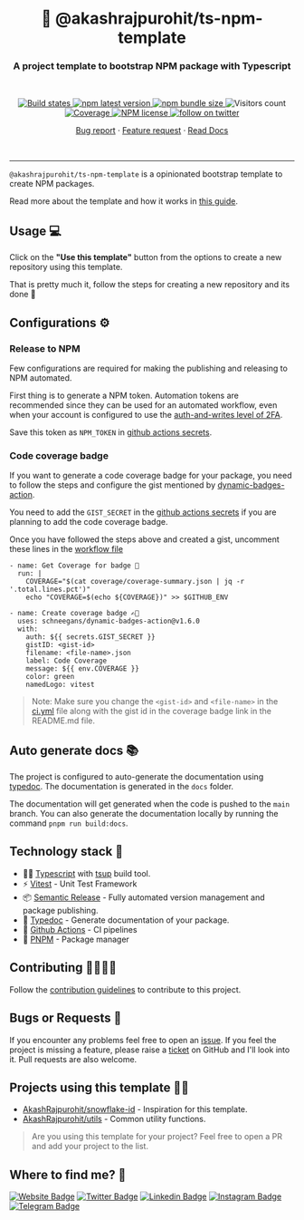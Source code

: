 <h1 align="center" style="border-bottom: none;">🫡 @akashrajpurohit/ts-npm-template</h1>
<h3 align="center">A project template to bootstrap NPM package with Typescript</h3>
<br />
<p align="center">
  <a href="https://github.com/AkashRajpurohit/ts-npm-template/actions/workflows/ci.yml">
    <img alt="Build states" src="https://github.com/AkashRajpurohit/ts-npm-template/actions/workflows/ci.yml/badge.svg?branch=main">
  </a>
  <a href="https://www.npmjs.com/package/@akashrajpurohit/ts-npm-template">
    <img alt="npm latest version" src="https://img.shields.io/npm/v/@akashrajpurohit/ts-npm-template/latest.svg">
  </a>
  <a href="https://www.npmjs.com/package/@akashrajpurohit/ts-npm-template">
    <img alt="npm bundle size" src="https://img.shields.io/bundlephobia/min/@akashrajpurohit/ts-npm-template">
  </a>
  <img alt="Visitors count" src="https://visitor-badge.laobi.icu/badge?page_id=@akashrajpurohit~ts-npm-template.visitor-badge&style=flat-square&color=0088cc">
  <a href="https://github.com/AkashRajpurohit/ts-npm-template/actions">
    <img alt="Coverage" src="https://img.shields.io/endpoint?url=https://gist.githubusercontent.com/AkashRajpurohit/275fdb9d0c3b23cafa916535c807ce6a/raw/ts-npm-template-coverage.json">
  </a>
  <a href="https://www.npmjs.com/package/@akashrajpurohit/ts-npm-template">
    <img alt="NPM license" src="https://img.shields.io/npm/l/@akashrajpurohit/ts-npm-template">
  </a>
  <a href="https://twitter.com/akashwhocodes">
    <img alt="follow on twitter" src="https://img.shields.io/twitter/follow/akashwhocodes.svg?style=social&label=@akashwhocodes">
  </a>

  <p align="center">
    <a href="https://github.com/AkashRajpurohit/ts-npm-template/issues/new?template=bug_report.yml">Bug report</a>
    ·
    <a href="https://github.com/AkashRajpurohit/ts-npm-template/issues/new?template=feature_request.yml">Feature request</a>
    ·
    <a href="https://akashrajpurohit.github.io/ts-npm-template">Read Docs</a>
  </p>
</p>
<br />
<hr />

`@akashrajpurohit/ts-npm-template` is a opinionated bootstrap template to create NPM packages.

Read more about the template and how it works in [this guide](https://akashrajpurohit.com/blog/building-and-publishing-typescript-npm-packages-a-stepbystep-guide/?ref=ts-npm-template-readme).

## Usage 💻

Click on the **"Use this template"** button from the options to create a new repository using this template.

That is pretty much it, follow the steps for creating a new repository and its done 🎉

## Configurations ⚙️

### Release to NPM

Few configurations are required for making the publishing and releasing to NPM automated.

First thing is to generate a NPM token. Automation tokens are recommended since they can be used for an automated workflow, even when your account is configured to use the [auth-and-writes level of 2FA](https://docs.npmjs.com/about-two-factor-authentication#authorization-and-writes).

Save this token as `NPM_TOKEN` in [github actions secrets](https://docs.github.com/en/actions/security-guides/using-secrets-in-github-actions).

### Code coverage badge

If you want to generate a code coverage badge for your package, you need to follow the steps and configure the gist mentioned by [dynamic-badges-action](https://github.com/Schneegans/dynamic-badges-action).

You need to add the `GIST_SECRET` in the [github actions secrets](https://docs.github.com/en/actions/security-guides/using-secrets-in-github-actions) if you are planning to add the code coverage badge.

Once you have followed the steps above and created a gist, uncomment these lines in the [workflow file](./.github/workflows/ci.yml)

```
- name: Get Coverage for badge 🔢
  run: |
    COVERAGE="$(cat coverage/coverage-summary.json | jq -r '.total.lines.pct')"
    echo "COVERAGE=$(echo ${COVERAGE})" >> $GITHUB_ENV

- name: Create coverage badge ✍🏽
  uses: schneegans/dynamic-badges-action@v1.6.0
  with:
    auth: ${{ secrets.GIST_SECRET }}
    gistID: <gist-id>
    filename: <file-name>.json
    label: Code Coverage
    message: ${{ env.COVERAGE }}
    color: green
    namedLogo: vitest
```

> Note: Make sure you change the `<gist-id>` and `<file-name>` in the [ci.yml](./.github/workflows/ci.yml) file along with the gist id in the coverage badge link in the README.md file.

## Auto generate docs 📚

The project is configured to auto-generate the documentation using [typedoc](https://typedoc.org/). The documentation is generated in the `docs` folder.

The documentation will get generated when the code is pushed to the `main` branch. You can also generate the documentation locally by running the command `pnpm run build:docs`.

## Technology stack 🚀

- 🙏🏾 [Typescript](https://www.typescriptlang.org/) with [tsup](https://tsup.egoist.dev/) build tool.
- ⚡️ [Vitest](https://vitest.dev/) - Unit Test Framework
- 📦 [Semantic Release](https://semantic-release.gitbook.io/semantic-release/) - Fully automated version management and package publishing.
- 📖 [Typedoc](https://typedoc.org/) - Generate documentation of your package.
- 🔀 [Github Actions](https://github.com/features/actions) - CI pipelines
- 💪 [PNPM](https://pnpm.io/) - Package manager

## Contributing 🫱🏻‍🫲🏼

Follow the [contribution guidelines](./CONTRIBUTING.md) to contribute to this project.

## Bugs or Requests 🐛

If you encounter any problems feel free to open an [issue](https://github.com/AkashRajpurohit/ts-npm-template/issues/new?template=bug_report.yml). If you feel the project is missing a feature, please raise a [ticket](https://github.com/AkashRajpurohit/ts-npm-template/issues/new?template=feature_request.yml) on GitHub and I'll look into it. Pull requests are also welcome.

## Projects using this template 🙌🏽

- [AkashRajpurohit/snowflake-id](https://github.com/AkashRajpurohit/snowflake-id) - Inspiration for this template.
- [AkashRajpurohit/utils](https://github.com/AkashRajpurohit/utils) - Common utility functions.

> Are you using this template for your project? Feel free to open a PR and add your project to the list.

## Where to find me? 👀

[![Website Badge](https://img.shields.io/badge/-akashrajpurohit.com-3b5998?logo=google-chrome&logoColor=white)](https://akashrajpurohit.com/)
[![Twitter Badge](https://img.shields.io/badge/-@akashwhocodes-00acee?logo=Twitter&logoColor=white)](https://twitter.com/AkashWhoCodes)
[![Linkedin Badge](https://img.shields.io/badge/-@AkashRajpurohit-0e76a8?logo=Linkedin&logoColor=white)](https://linkedin.com/in/AkashRajpurohit)
[![Instagram Badge](https://img.shields.io/badge/-@akashwho.codes-e4405f?logo=Instagram&logoColor=white)](https://instagram.com/akashwho.codes/)
[![Telegram Badge](https://img.shields.io/badge/-@AkashRajpurohit-0088cc?logo=Telegram&logoColor=white)](https://t.me/AkashRajpurohit)
